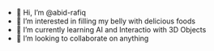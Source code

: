 - 👋 Hi, I’m @abid-rafiq
- 👀 I’m interested in filling my belly with delicious foods
- 🌱 I’m currently learning AI and Interactio with 3D Objects
- 💞️ I’m looking to collaborate on anything

<!---
abid-rafiq/abid-rafiq is a ✨ special ✨ repository because its `README.md` (this file) appears on your GitHub profile.
You can click the Preview link to take a look at your changes.
--->
